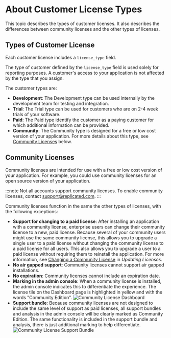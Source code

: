 # About Customer License Types

This topic describes the types of customer licenses. It also describes the
differences between community licenses and the other types of licenses.

## Types of Customer License

Each customer license includes a `license_type` field.

The type of customer defined by the `license_type` field is used solely for reporting
purposes. A customer's access to your application is not affected by the type that
you assign.

The customer types are:

* **Development**: The Development type can be used internally by the development
team for testing and integration.
* **Trial**: The Trial type can be used for customers who are on 2-4 week trials
of your software.
* **Paid**: The Paid type identify the customer as a paying customer for which
additional information can be provided.
* **Community**: The Community type is designed for a free or low cost version of your
application. For more details about this type, see [Community Licenses](#community-licenses)
below.

## Community Licenses

Community licenses are intended for use with a free or low cost version
of your application. For example, you could use community licenses for an
open source version of your application.

:::note
Not all accounts support community licenses. To enable community licenses,
contact [support@replicated.com](mailto:support@replicated.com).
:::

Community licenses function in the same the other types of licenses, with the following
exceptions:

* **Support for changing to a paid license**: After installing an application with
a community license, enterprise users can change their community license to a new,
paid license. Because several of your community users might use the same community
license, this allows you to upgrade a single user to a paid license without changing the
community license to a paid license for all users. This also allows you to upgrade a user
to a paid license without requiring them to reinstall the application. For more information,
see [Changing a Community License](../enterprise/updating-licenses#changing-a-community-license)
in _Updating Licenses_. 
* **No air gapped support**: Community licenses cannot support air gapped installations.
* **No expiration**: Community licenses cannot include an expiration date.
* **Marking in the admin console**: When a community license is installed, the
admin console indicates this to differentiate the experience.
The license tile on the Dashboard page is highlighted in yellow and with the words
"Community Edition".
   ![Community License Dashboard](/images/community-license-dashboard.png)
* **Support bundle**: Because community licenses are not designed to include the
same level of support as paid licenses, all support bundles and analysis in the
admin console will be clearly marked as Community Edition.
The same functionality is included in the support bundle and analysis, there is
just additional marking to help differentiate.
   ![Community License Support Bundle](/images/community-license-bundle.png)
